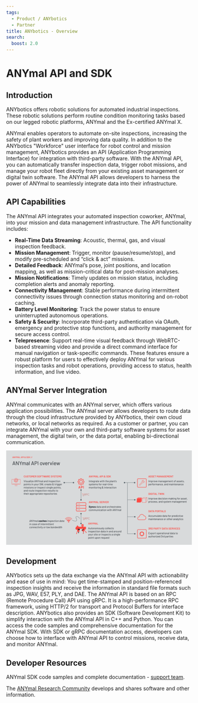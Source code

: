 ```yaml
---
tags:
  - Product / ANYbotics
  - Partner
title: ANYbotics - Overview
search:
  boost: 2.0
---
```


# ANYmal API and SDK

## Introduction

ANYbotics offers robotic solutions for automated industrial inspections. These robotic solutions perform
routine condition monitoring tasks based on our legged robotic platforms, ANYmal and the Ex-certified
ANYmal X.

ANYmal enables operators to automate on-site inspections, increasing the safety of plant workers and
improving data quality. In addition to the ANYbotics "Workforce" user interface for robot control and mission
management, ANYbotics provides an API (Application Programming Interface) for integration with third-party
software. With the ANYmal API, you can automatically transfer inspection data, trigger robot missions, and
manage your robot fleet directly from your existing asset management or digital twin software. The ANYmal
API allows developers to harness the power of ANYmal to seamlessly integrate data into their infrastructure.

## API Capabilities

The ANYmal API integrates your automated inspection coworker, ANYmal, into your mission and data
management infrastructure. The API functionality includes:

* **Real-Time Data Streaming**: Acoustic, thermal, gas, and visual inspection feedback.
* **Mission Management**: Trigger, monitor (pause/resume/stop), and modify pre-scheduled and “click &
act” missions.
* **Detailed Feedback**: ANYmal’s pose, joint positions, and location mapping, as well as mission-critical
data for post-mission analyses.
* **Mission Notifications**: Timely updates on mission status, including completion alerts and anomaly
reporting.
* **Connectivity Management**: Stable performance during intermittent connectivity issues through
connection status monitoring and on-robot caching.
* **Battery Level Monitoring**: Track the power status to ensure uninterrupted autonomous operations.
* **Safety & Security**: Incorporate third-party authentication via OAuth, emergency and protective stop
functions, and authority management for secure access control.
* **Telepresence**: Support real-time visual feedback through WebRTC-based streaming video and
provide a direct command interface for manual navigation or task-specific commands.
These features ensure a robust platform for users to effectively deploy ANYmal for various inspection tasks
and robot operations, providing access to status, health information, and live video.

## ANYmal Server Integration

ANYmal communicates with an ANYmal server, which offers various application possibilities. The ANYmal
server allows developers to route data through the cloud infrastructure provided by ANYbotics, their own
cloud networks, or local networks as required. As a customer or partner, you can integrate ANYmal with your
own and third-party software systems for asset management, the digital twin, or the data portal, enabling
bi-directional communication.

![ANYmal API overview](images/anymal_api_visual.png)

## Development

ANYbotics sets up the data exchange via the ANYmal API with actionability and ease of use in mind: You get
time-stamped and position-referenced inspection insights and receive the information in standard file
formats such as JPG, WAV, E57, PLY, and DAE. The ANYmal API is based on an RPC (Remote Procedure Call)
API using gRPC. It is a high-performance RPC framework, using HTTP/2 for transport and Protocol Buffers for
interface description. ANYbotics also provides an SDK (Software Development Kit) to simplify interaction with
the ANYmal API in C++ and Python. You can access the code samples and comprehensive documentation for
the ANYmal SDK.
With SDK or gRPC documentation access, developers can choose how to interface with ANYmal API to control
missions, receive data, and monitor ANYmal.

## Developer Resources

ANYmal SDK code samples and complete documentation - [support team](https://support.anybotics.com/request).

The [ANYmal Research Community](https://www.anymal-research.org/) develops and shares software and other information.
